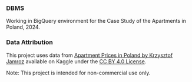 ### DBMS

Working in BigQuery environment for the Case Study of the Apartments
in Poland, 2024.



### Data Attribution

This project uses data from [Apartment Prices in Poland by Krzysztof Jamroz](https://www.kaggle.com/datasets/krzysztofjamroz/apartment-prices-in-poland)
available on Kaggle under the [CC BY 4.0 License](https://creativecommons.org/licenses/by/4.0/). 

Note: This project is intended for non-commercial use only.